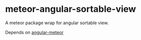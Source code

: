 meteor-angular-sortable-view
============================

A meteor package wrap for angular sortable view.

Depends on [angular-meteor](https://github.com/Urigo/angular-meteor)
